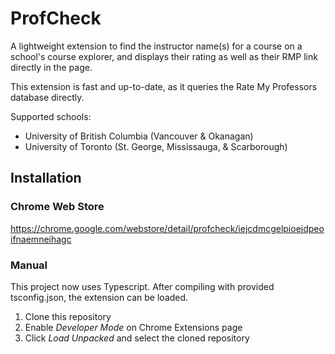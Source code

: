 # ProfCheck

A lightweight extension to find the instructor name(s) for a course on a school's course explorer, and displays their rating as well as their RMP link directly in the page.

This extension is fast and up-to-date, as it queries the Rate My Professors database directly.

Supported schools:

- University of British Columbia (Vancouver & Okanagan)
- University of Toronto (St. George, Mississauga, & Scarborough)

## Installation

### Chrome Web Store

https://chrome.google.com/webstore/detail/profcheck/iejcdmcgelpioejdpeoifnaemneihagc

### Manual

This project now uses Typescript. After compiling with provided tsconfig.json, the extension can be loaded.

1. Clone this repository
1. Enable _Developer Mode_ on Chrome Extensions page
1. Click _Load Unpacked_ and select the cloned repository
